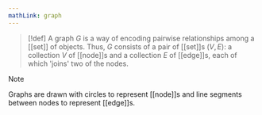 ```yaml
---
mathLink: graph
---
```

>[!def]
> A graph $G$ is a way of encoding pairwise relationships among a [[set]] of objects. Thus, $G$ consists of a pair of [[set]]s $(V, E)$: a collection $V$ of [[node]]s and a collection $E$ of [[edge]]s, each of which 'joins' two of the nodes. 

>[!note]
>Graphs are drawn with circles to represent [[node]]s and line segments between nodes to represent [[edge]]s. 

